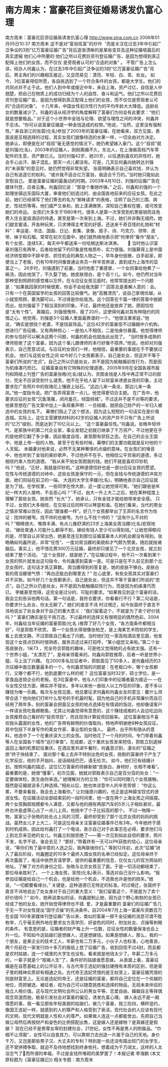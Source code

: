 # 南方周末：富豪花巨资征婚易诱发仇富心理

南方周末：富豪花巨资征婚易诱发仇富心理
http://www.sina.com.cn 2006年01月05日10:37 南方周末
这不是对“富翁炫富”的炒作︐而是关注在过去3年中引起广泛争议的3则“亿万富豪征婚广告”背后逐渐清晰的是某些变异及这种征婚喧嚣后的真实逻辑
他们心中所要的
他们之所以花费巨资刊登征婚广告，是因为想得到真正配得上他们的女孩，而不仅仅
是旁观者认可的“合适的对象” 。
不管广告上怎么讲，经办人何鑫认为，在过去3年中引起广泛争议的3则“亿万富豪征婚广告”背后，男主角们的兴趣相互接近，又显而易见：漂亮、年轻、白、乖、处女。
如今，3位富豪得偿所愿，各自挑选到了一个符合条件的女孩，都是大学生。他们的共同点并不止于此。他们人到中年或接近中年，来自上海，资产过亿，自信是人中翘楚，把自己在物质上的成功归结为个人的品性、奋斗和运气。他们之所以花费巨资刊登征婚广告，是因为想得到真正配得上他们的女孩，而不仅仅是旁观者认可的“合适的对象”。
十几年来，中国女性初次性行为的平均年龄大大降低。适龄处女的数量减少了。何鑫的话从经济学的角度解释了富豪们为何会有此要求：“他们就是想要极品。”
对于这个小世界中金钱与伦理、欲望与理性之间的冲突，何鑫并不忌讳。“你可以说富豪征婚是一种金钱造成的权势。”他说，“当然，这里没有强制性。”
来自浙江的张茵(化名)参加了2003年的富豪征婚，在她看来，双方见面，表面说是互相选择的过程，其实女孩们就像待选的水果一样，一切全由对方决定。
她承认，即便是在对“叔叔”毫无感觉的情况下，她仍希望嫁入豪门。这个“叔叔”就是刘强(化名)，2003年的征婚人，刚刚离婚不久，东北人，在上海做高档汽车零配件的生意，资产数亿元。当时刘强42岁，她20岁。以往遇到喜欢的异性时，她会手心出汗、脑子混乱，那天一点儿都没有。可是，几天后何鑫向她转达刘强的“未录取”的意见时，她仍然觉得非常失望。
张茵明确表示自己喜欢钱，并认为自己有追逐它的权利。“或许我不适合亿万富翁，我适合千万的。”当时她只能如此安慰自己。
那是富豪征婚的最轰动的时期。2003年4月10日，刘强的征婚广告在媒体刊登，应者云集。何鑫回忆说：“那是个重磅炸弹。”
之后，何鑫和刘强的一个助理坐镇远东国际大厦，审查他们初选过的、由全国各地前来的应征女孩。在此之前，她们已经填写了他们寄去的名为“冒昧请求”的表格，注明了自己的三围、病史、性经历等等。他们威严又亲和，脸上漾满微笑，深知自己重权在握，或可改变她们的命运。
女孩们大多生于1980年代，很多人是第一次享受到机票报销而且免费入住五星级酒店的待遇，甚至是第一次来到上海。不过，她们并非胸无城府。她们甜言蜜语，开各种玩笑，只求博得主考官的好感，还送来千奇百怪的礼物和“材料”：幸运星、书法、国画、日记、影集、录像、扇子、诗、巧克力、领带、皮带、袜子和石榴。常常在初次见面中，她们就热络地表示把“何律师”看作“朋友”。有个女孩，连续5天，每天中午都送来一份哈根达斯冰淇淋。　　
当时他认识富豪刘强已有两年，后者给他留下的印象是性格质朴，实力很强。刘强算得上是中国经济转型期中不辞辛苦、抓住机会的典型人物之一，早年身份低微，白手起家，即便当上了老板，仍有10年时间像普通业务员一样辛苦奔波，直到成为上海市的显富之一。
26岁时，刘强遇到了前妻。当时他患了重感冒，一个女同事给他煮了一碗汤，因此他哭了，不久娶了她。她皮肤很白，是个高个儿。如今，他仍然对当年那种受到照顾的感觉难以忘怀。在与应征女孩见面时，他常常提出的一个问题是：“如果我回家的时候很累，你会不会给我洗脚？”
回答总是善解人意的：会。只有一个在英国留学的女孩的回答比较傲气。她“高雅漂亮”，说自己家境优越，从小就受照顾，要洗脚可以，不过得是你给我洗。这个回答在千篇一律的答案中脱颖而出，给刘强留下了相当深刻的印象。不过，最终他还是放弃了她，原因恰恰是“太有个性”。
离婚后，刘强很憔悴，瘦了20斤。这使得何鑫对其有种隐约的同情之心。他觉得，刘强是3个征婚人里面最靠谱的一个。“他很注重家庭，”他说，“确实是想找个老婆，不是找装饰品。”
这位42岁的富豪信不过婚姻中介机构，想进行广告征婚，又有两种担心：一是怕人不相信，二是怕身份暴露。他觉得律师的参与恰好可以解决这两个问题，何鑫的机会也就由此出现了。
“当时很多成熟的律师拒绝了这个富豪，因为这个事儿跟律师的本行好像不搭界。”他说。他却对刘强表示，自己愿意试试。与应征的女孩们一样，他相信，最重要的事就在于不要放过机会。
他们与这些女性之间
如今好几个女孩都表示，自己是处女，但这并不等于富豪们所说的“忠贞”。自己之所以仍是处女，并不是因为抵触婚前性行为，而是因为机缘凑巧而已。
征婚富豪自有它特殊的伦理道德。2005年9月在全国各城市报刊和网络上刊登广告的富豪张皓(化名)就认为，贪图金钱是人性中再正常不过的部分，完全不应该受到什么谴责。他不在乎给人留下以财富来诱惑女孩的印象，主动要求在广告照片中的玫瑰花上镶嵌上钻石。“这边儿来一条龙，那边儿来一条凤。”他一度指令说。把广告弄得富贵一点儿，他觉得更切合主题。
在广告中，他要求应征的女孩“沉鱼落雁，闭月羞花，倾国倾城”。不过这并不是不对等的要求，他甚至想在广告文案中加上一条郑重声明：一旦结婚，就把自己财产的一半归入被选中的女孩的名下。
幕僚们阻止了这个想法，因为这么短短的一句话实在是价值连城。实际上，这位主营建筑材料的42岁的征婚人的资产并不只有广告上所说的“亿万”级别，而是达到了10亿元以上。
“这个富豪最任性。”何鑫说。张皓年轻帅气，是家族中的第二代企业家，事业发轫之初就已继承了千万资产，不过他更在乎的是他把它翻了多少番，因此极度自信，甚至颇有骄狂之态。在自己的企业王国中，他是上帝一般的人物。甚至于在有些时候，幕僚们的主要功能就是反衬他的个人天赋。
未婚妻对他来说，必然不无某种奢侈的点缀的意味。在女孩们的嗓音中，他也听到了金钱的美妙歌声，不过他并不在乎。他相信公平贸易的道德，多过相信约束人性的道德。
“我从来不怕女孩图我的钱。她们不就是喜欢印钞机吗？”他说，“正好，我就是印钞机。”
这种道德恰好也是一部分应征女孩的愿望。在性与传统道德的对峙中，这些女孩是保守的一元，但在金钱与传统道德的冲突方面，她们则站在前卫的一端。
大连的大学生李媛(化名)，明确地表示自己应征就是为了钱。在学校里，一些同学在傍大款，这一度让她觉得可笑。“她们跟爸爸年纪一样大的人接吻，不会恶心吗？”不过，由大一升上大二之后，她在某种程度上理解了那些女孩。她突然 “长大”了。她承认，只有金钱才能给她带来安全感。
只不过，女孩们大多相信，在交易过后同样可以琴瑟和谐。在她们看来，当代的男女之情非常难以信任，因此“跟谁都一样”。好几个女孩都举出了王菲的名言作为佐证：找帅的被甩，找不帅的也被甩，为什么不找个帅的？
“这有什么不对的吗？”眼睛很大、嘴唇丰满、有点儿像舒淇的23岁上海美女周当娜(化名)悲观地说，“嫁给普通人可能什么都得不到，嫁给有钱人至少可以得到钱。”
让她觉得郁闷的是，尽管自认非常出色，她甚至连见到那位征婚富豪本人的机会都没有得到。张皓确如何鑫所说，非常“任性”，一度对周当娜的美貌和才气颇为赞美，随后就抛诸脑后。事实上，他不惜花费300万元征婚，最终却只接见了一个北京女孩，就立刻结束了整个活动。
“这个女孩好，就是她了。”在征婚过程中，他不只一次看到某个女孩的照片就发出这句指令，令何鑫感到莫衷一是。可是只是在不久前见到那个北京女孩时，这句话才真正算数。
周当娜得到的答复是，她的皮肤不够白。皮肤白皙的周当娜很气愤：“再白还能白到哪里去？”
在心底里，有些女孩其实对富豪们并不买账。如今好几个女孩都表示，自己是处女，但这并不等于富豪们所说的“忠贞”。自己之所以仍是处女，并不是因为抵触婚前性行为，而是因为机缘凑巧而已。
李媛甚至觉得，这完全是过分的、可耻的要求。“如果我见到这个富豪的话，我会立刻告诉他两句话。第一句话是，我符合要求，你看看行不行？第二句话是，你要求什么处女，你太无聊了。”
她们的直言不讳
时过境迁，如今张茵终于直言不讳地说出了处女身对于自己的重大意义：“我们留着这个，不就是为了卖个好价钱吗？”
富豪们确实是在千挑万选，不过最终的选择又有很明显的偶然色彩。2004年，何鑫给当年征婚的富豪郭胜(化名 )推荐了好几个女孩，“各方面条件都相当好”，可是郭胜不欣赏。
第一个女孩长得很像张柏芝，是上海某艺术院校的学生，看上去很文静。不过郭胜自己看出了问题。当时他们在一家高档酒店里见面，他发现这个女孩点饮料时很熟练，服务员还过来打招呼，“某小姐您又来啦。”第二个女孩皮肤白，1米73 ，完全符合郭胜的趣味，可是他又觉得她的占有欲太强。还有一个世界小姐，“太漂亮了”，是母亲领着来的。何鑫向郭胜推荐，后者一听是世界小姐，马上没了兴趣。
在2000多名应征者中，郭胜面见了50多人，是何鑫经历的3次征婚中面见数量最多的一个。令何鑫苦恼的问题是：在老板口中，哪个女孩都行，又哪个都不行，他到底要什么样的呢？
这位富豪当时32岁，硕士学位，是一家食品连锁企业的老板。在3位富豪中，他与人们印象中的征婚者最为接近— —在与女性交往方面，确实并不擅长。多年以来他一直给人以工作狂的印象，差不多以赚钱为唯一乐趣。每次与女孩见面，他总要征求何鑫和何鑫女友的意见：戴什么领带合适？他向他们打听什么型号的手机最时髦，因为他自己的手机非常廉价而且已经用了两年多。别的富豪会把面见女孩的地点选择在有情调的饭店，他却像请客户一样请女孩吃鱼翅鲍鱼。尤其让何鑫觉得有意思的，这个赚钱成痴的人会边吃边向女孩推荐自己看好的“投资项目”，而且现场计算投资回报率。
这位富豪相当不喜欢抛头露面的女性，他的广告带有鲜明的价值取向，特地声明谢绝8种女孩应征，其中包括下半身写作的美女作家、事业型的女强人。
最终，出乎所有随从的意料，他选中了一个在重庆读大三的女孩。当时他花了一个月的时间，专门带着何鑫等人在全国各个城市“巡行审查”。在成都，这个重庆女孩发来短信，郭胜立刻退掉返回上海的机票赶往重庆。在酒店里共进午餐时，何鑫意识到，漫长的“征婚之旅”终于快结束了。
面对那个看上去并不特别出色的女孩，挑剔的富豪终于产生了化学反应，他的手开始抖，说话结结巴巴，语无伦次。
如今，他们已有结婚计划。按照何鑫的描述，这位亿万富豪的待嫁新娘“皮肤白，身材好，长相不难看”。
最重要的是，她很“懂事”。初次见面，她就对郭胜表示自己是百分百的处女：“一定要做体检，医生由你来选。” 她理解对方的立场：“你可以同时跟几个女孩接触，既然是征婚就该多几种选择。”相处以后，她也体谅意中人的辛苦劳顿： “你这么累，不要来看我，我会去上海看你。”
让刘强感兴趣的，也正是这种薛宝钗式的贤淑女性。在征婚活动全部结束前的一段时间里，他一度在两个上海女孩之间摇摆。两个女孩胸部规模都令人满意，又都与他的拥有两部汽车的5岁儿子相处甚欢，最终也许是虚荣心占了一点儿上风，他挑中了个子比较高的那个。
不过一物降一物，富家公子张皓的处处占上风的习惯，最终却受到了那个北京女孩的妈妈的挑战。虽然女儿才上大二，可是这位母亲关注富豪征婚事件已有3年。今年她终于感到时机成熟，因此给何鑫打了一个电话，表示自己对于此事志在必得，要求他们马上到北京来见她的女儿。何鑫立刻就拒绝了——第一次见到如此自信的要求，照片不发，名字不说，谁会去见？
“那好，”带着终有一天可以PK获胜的信心，这位母亲说，“等你们有了最中意的人选之后，我再联络你们。”
等到12月初，此次“征婚”进入了最后阶段，何鑫圈定的10多个最终入围女孩的名单已经拟定。这位母亲终于再次露面了，电话中依然言语寥寥，提供的最重要的信息，仅仅女儿的官方网站的地址。了解了对方的身份之后，张皓与北京女孩见了面。于是一切活动都结束了，那位母亲胜利了。
一个上海女孩，吴悦(化名)表示，落选对自己没什么影响。“我参加征婚是给自己一个机会，也是给他一个机会，不选我也许是他的损失。”她说，“一切都要看缘分。”
关键是，这种道德已无特定的标准。时过境迁，张茵终于直言不讳地说出了处女身对于自己的重大意义：“我们留着这个，不就是为了卖个好价钱吗？”
如今，她再说类似的话，何鑫就制止她，因为这个野心勃勃的女孩已经成了他的女友。她开始觉得律师也不错.
爱，才是最重要的
富豪们的征婚广告几乎无一不对女性提出“固守贞操”的先决条件。自2004年7月上海一富豪斥资数百万在全国 100多家媒体刊登征婚广告以来，类似的富豪一掷千金征婚的消息可谓不胜枚举，几乎毫无例外地在要求女方高学历、好姿色的同时，附加处女、贞操等刺眼的条件。
有意思的是，征婚者的财产每上升一位数，应征女性的数量保准也会上升一位。不知如今这姑娘们是想嫁人，还是想嫁钱。如果是想嫁人，那么，我的一个朋友，是某企业的技术工人，年薪也有二万多元，小伙子人也标准，心地善良，两个月前在一家发行四十多万的报纸上登了征婚广告，收到回信不过4封，而且都是农村姑娘，连一个城里的大学生也没有。看来就是他钱太少了。年薪二万多元的，一辈子就是个“按揭人生”了，条件好的姑娘谁愿意嫁。
从表面上看，富豪征婚是在自愿基础上的公开征寻，与古代帝王选妃的强拉硬拽有本质的区别，但是骨子里的精神实质却有相通之处。古代帝王选妃凭借的是王权至上，富豪征婚凭借的则是财富至上。无论是选妃的帝王，还是征婚的富豪，都将自己定位在一个优越的地位，而把被选、被征者，视为自己可以随意挑拣和选择的物品，无视未来伴侣的独立人格价值。这与现代文明社会所公认的男女平等、恋爱自由、婚姻自主等择偶观念背道而驰，极易引发社会对富豪的偏见，诱发仇富心理。
嫁人永远不是一厢情愿的事，我一看见那些年轻美貌的姑娘们，被几个富豪，挑三捡四，横秤竖约，像国王选妃一样，就感到的人的尊严和人格受到了亵渎。现代社会的人应该有现代的文明，现代文明就是人性和人的尊严。如果做人连这一点都能舍出，先把自己当做公母然后再按财产和姿色的比例搭配出售，这是嫁人还是嫁物？是真嫁还是假嫁？
现在已经不是男尊女卑的封建社会，21世纪，女性不再是男人的附属品。“巾帼不让须眉”，女性可以自食其力，可以靠努力去创造一片属于自己的天地。身价千万，又岂是那些男子汉、大丈夫的专利？特别是一些还没有踏出校门的女学生，还不曾拼搏争取，就迫不及待地想找到终身依托，想着成为千万阔太，这样的人太没志气了而所谓的幸福，不过是金钱所堆砌的美梦罢了！本报记者 李海鹏
   (本文原标题为《富豪征婚记》)
相关专题：南方周末 

